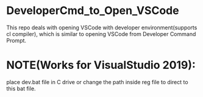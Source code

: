 # DeveloperCmd_to_Open_VSCode
This repo deals with opening VSCode with developer environment(supports cl compiler), which is similar to opening VSCode from Developer Command Prompt.

# NOTE(Works for VisualStudio 2019):
  place dev.bat file in C drive or change the path inside reg file to direct to this bat file.
